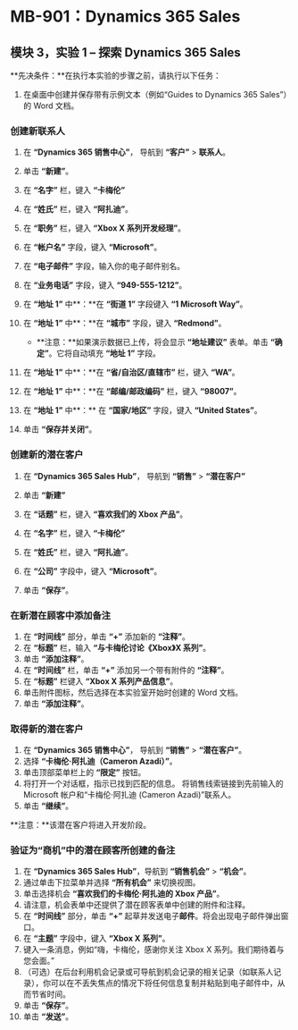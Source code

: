 ﻿---
lab:
    title: '实验室 01：探索 Dynamics 365 Sales'
    module: '模块 03：Dynamics 365 Sales 简介'
---

# MB-901：Dynamics 365 Sales
## 模块 3，实验 1 – 探索 Dynamics 365 Sales

**先决条件：**在执行本实验的步骤之前，请执行以下任务：

1. 在桌面中创建并保存带有示例文本（例如“Guides to Dynamics 365 Sales”）的 Word 文档。

### 创建新联系人

1. 在 **“Dynamics 365 销售中心”**， 导航到 **“客户”** > **联系人**。
1. 单击 **“新建”**。
1. 在 **“名字”** 栏，键入 **“卡梅伦”**
1. 在 **“姓氏”** 栏，键入 **“阿扎迪”**。
1. 在 **“职务”** 栏，键入 **“Xbox X 系列开发经理”**。
1. 在 **“帐户名”** 字段，键入 **“Microsoft”**。
1. 在 **“电子邮件”** 字段，输入你的电子邮件别名。
1. 在 **“业务电话”** 字段，键入 **“949-555-1212”**。
1. 在 **“地址 1”** 中**：**在 **“街道 1”** 字段键入 **“1 Microsoft Way”**。
1. 在 **“地址 1”** 中**：**在 **“城市”** 字段，键入 **“Redmond”**。
    - **注意：**如果演示数据已上传，将会显示 **“地址建议”** 表单。单击 **“确定”**。它将自动填充 **“地址 1”** 字段。 
1. 在 **“地址 1”** 中**：**在 **“省/自治区/直辖市”** 栏，键入 **“WA”**。
1. 在 **“地址 1”** 中**：**在 **“邮编/邮政编码”** 栏，键入 **“98007”**。
1. 在 **“地址 1”** 中**：** 在 **“国家/地区”** 字段，键入 **“United States”**。

1. 单击 **“保存并关闭”**。

### 创建新的潜在客户

1. 在 **“Dynamics 365 Sales Hub”**， 导航到 **“销售”** > **“潜在客户”**
1. 单击 **“新建”**
1. 在 **“话题”** 栏，键入 **“喜欢我们的 Xbox 产品”**。
1. 在 **“名字”** 栏，键入 **“卡梅伦”**
1. 在 **“姓氏”** 栏，键入 **“阿扎迪”**。
1. 在 **“公司”** 字段中，键入 **“Microsoft”**。

1. 单击 **“保存”**。

### 在新潜在顾客中添加备注

1. 在 **“时间线”** 部分，单击 **“+”** 添加新的 **“注释”**。
1. 在 **“标题”** 栏，输入 **“与卡梅伦讨论《Xbox》X 系列”**。
1. 单击 **“添加注释”**。
1. 在 **“时间线”** 栏，单击 **“+”** 添加另一个带有附件的 **“注释”**。
1. 在 **“标题”** 栏键入 **“Xbox X 系列产品信息”**。
1. 单击附件图标，然后选择在本实验室开始时创建的 Word 文档。
1. 单击 **“添加注释”**。

### 取得新的潜在客户

1. 在 **“Dynamics 365 销售中心”**， 导航到 **“销售”** > **“潜在客户”**。
1. 选择 **“卡梅伦·阿扎迪（Cameron Azadi）”**。
1. 单击顶部菜单栏上的 **“限定”** 按钮。
1. 将打开一个对话框，指示已找到匹配的信息。  将销售线索链接到先前输入的 Microsoft 帐户和“卡梅伦·阿扎迪 (Cameron Azadi)”联系人。
1. 单击 **“继续”**。

**注意：**该潜在客户将进入开发阶段。

### 验证为“商机”中的潜在顾客所创建的备注

1. 在 **“Dynamics 365 Sales Hub”**，导航到 **“销售机会”** > **“机会”**。
1. 通过单击下拉菜单并选择 **“所有机会”** 来切换视图。
1. 单击选择机会 **“喜欢我们的卡梅伦·阿扎迪的 Xbox 产品”**。
1. 请注意，机会表单中还提供了潜在顾客表单中创建的附件和注释。 
1. 在 **“时间线”** 部分，单击 **“+”** 起草并发送电子**邮件**。将会出现电子邮件弹出窗口。
1. 在 **“主题”** 字段中，键入 **“Xbox X 系列”**。
1. 键入一条消息，例如“嗨，卡梅伦，感谢你关注 Xbox X 系列。我们期待着与您会面。” 
1. （可选）在后台利用机会记录或可导航到机会记录的相关记录（如联系人记录），你可以在不丢失焦点的情况下将任何信息复制并粘贴到电子邮件中，从而节省时间。
1. 单击 **“保存”**。
1. 单击 **“发送”**。




